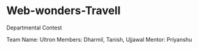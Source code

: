 # Web-wonders-Travell
Departmental Contest

Team Name: Ultron
Members: Dharmil, Tanish, Ujjawal
Mentor: Priyanshu
